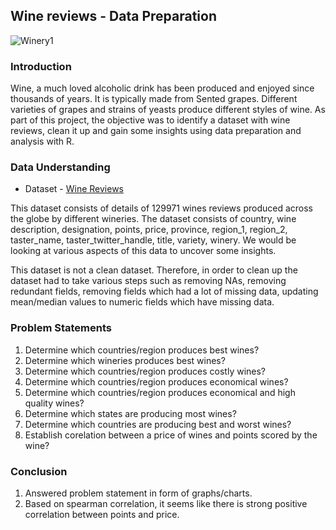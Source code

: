 ## Wine reviews - Data Preparation

![Winery1](https://user-images.githubusercontent.com/44445092/125221602-0f02b080-e28e-11eb-8b57-9e27b12a841e.jpeg)

### Introduction

Wine, a much loved alcoholic drink has been produced and enjoyed since thousands of years. It is typically made from Sented grapes. Different varieties of grapes and strains of yeasts produce different styles of wine. As part of this project, the objective was to identify a dataset with wine reviews, clean it up and gain some insights using data preparation and analysis with R. 

### Data Understanding

* Dataset - [Wine Reviews](https://www.kaggle.com/zynicide/wine-reviews)

This dataset consists of details of 129971 wines reviews produced across the globe by different wineries. The dataset consists of country, wine description, designation, points, price, province, region_1, region_2, taster_name, taster_twitter_handle, title, variety, winery. We would be looking at various aspects of this data to uncover some insights. 

This dataset is not a clean dataset. Therefore, in order to clean up the dataset had to take various steps such as removing NAs, removing redundant fields, removing fields which had a lot of missing data, updating mean/median values to numeric fields which have missing data.

### Problem Statements

1. Determine which countries/region produces best wines? 
2. Determine which wineries produces best wines?
3. Determine which countries/region produces costly wines?
4. Determine which countries/region produces economical wines?
5. Determine which countries/region produces economical and high quality wines?
6. Determine which states are producing most wines?
7. Determine which countries are producing best and worst wines?
8. Establish corelation between a price of wines and points scored by the wine?

### Conclusion

1. Answered problem statement in form of graphs/charts.
5. Based on spearman correlation, it seems like there is strong positive correlation between points and price. 

